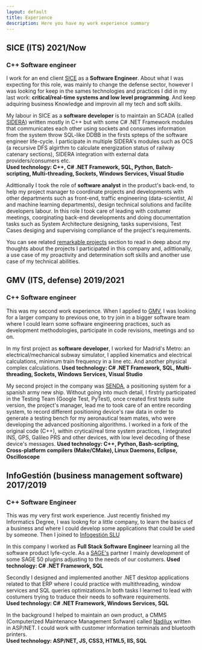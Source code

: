 ```yaml
---
layout: default
title: Experience
description: Here you have my work experience summary
---
```


## SICE (ITS) <span class="date">2021/Now</span>
### C++ Software engineer
I work for an end client [SICE](https://www.sice.com/) as a **Software Engineer**. About what I was expecting for this role, was mainly to change the defense sector, however I was looking for keep in the sames technologies and practices I did in my last work: **critical/real-time systems and low level programming**. And keep adquiring business Knowledge and improvin all my tech and soft skills.

My labour in SICE as a **software developer** is to maintain an SCADA (called [SIDERA](https://www.sice.com/en/video/sidera-general-overview)) written mostly in C++ but with some C# .NET Framework modules that communicates each other using sockets and consumes information from the system throw SQL-like DDBB in the firsts spteps of the software engineer life-cycle. I participate in multiple SIDERA's modules such as OCS (a recursive DFS algirthm to calculate energization status of railway catenary sections), SIDERA integration with external data providers/consumers etc.  
**Used technology: C++, C# .NET Framework, SQL, Python, Batch-scripting, Multi-threading, Sockets, Windows Services, Visual Studio**

Adittionally I took the role of **software analyst** in the product's back-end, to help my project manager to coordinate projects and developments with other departments such as front-end, traffic engineering (data-scientist, AI and machine learning departments), design technical solutions and facilite developers labour. In this role I took care of leading with costumer meetings, coorginating back-end developments and doing documentation tasks such as System Architecture designing, tasks supervisions, Test Cases desiging and supervising compliance of the project's requirements. 

You can see related [remarkable projects](/projects/sidera) section to read in deep about my thoughts about the projects I participated in this company and, adittionally, a use case of my proactivity and determination soft skills and another use case of my technical abilities.

## GMV (ITS, defense) <span class="date">2019/2021</span>
### C++ Software engineer
This was my second work experience. When I applied to [GMV](https://www.gmv.com/), I was looking for a larger company to previous one, to try join in a bigger software team where I could learn some software engineering practices, such as development methodologies, participate in code revisions, meetings and so on.

In my first project as **software developer**, I worked for Madrid's Metro: an electrical/mechanical subway simulator, I applied kinematics and electrical calculations, minimum train frequency in a line etc. And another physical complex calculations.
**Used technology: C# .NET Framework, SQL, Multi-threading, Sockets, Windows Services, Visual Studio**

My second project in the company was [SENDA](https://www.gmv.com/en-es/products/defense-and-security/senda), a positioning system for a spanish army new ship. Without going into much detail, I firstrly participated in the Testing Team (Google Test, PyTest), once created first tests suite version, the project's manager, lead me to took care of an entire recording system, to record different positioning device's raw data in order to generate a testing bench for my aeronautical team mates, who were developing the advanced positioning algorithms. I worked in a fork of the original code (C++), within crytical/real time system practices, I integrated INS, GPS, Galileo PRS and other devices, with low level decoding of these device's messages. 
**Used technology: C++, Python, Bash-scripting, Cross-platform compilers (Make/CMake), Linux Daemons, Eclipse, Oscilloscope**


## InfoGestión (business management software) <span class="date">2017/2019</span>
### C++ Software Engineer
This was my very first work experience. Just recently finished my Informatics Degree, I was lookng for a little company, to learn the basics of a business and where I could develop some applications that could be used by someone. Then I joined to [Infogestión SLU](https://www.infogestionslu.com/)

In this company I worked as **Full Stack Software Engineer** learning all the software product lyfe-cycle. As a [SAGE's](https://www.sage.com/) partner I mainly development of some SAGE 50 plugins adjusting to the needs of our costumers. 
**Used technology: C# .NET Framework, SQL**

Secondly I designed and implemented another .NET desktop applications related to that ERP where I could practice with multithreading, window services and SQL queries optimizations.In both tasks I learned to lead with costumers trying to traduce their needs to software requirements.   
**Used technology: C# .NET Framework, Windows Services, SQL**

In the background I helped to maintain an own product, a CMMS (Computerized Maintenance Management Sofware) called [Nadilux](https://www.nadilux.com/) written in ASP/NET. I could work with customer information terminals and bluetooth printers.  
**Used technology: ASP/NET, JS, CSS3, HTML5, IIS, SQL**


